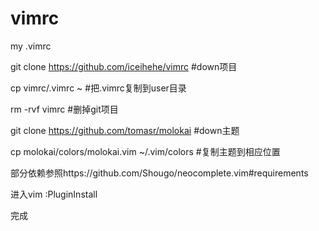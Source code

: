 # vimrc
my .vimrc


git clone https://github.com/iceihehe/vimrc #down项目

cp vimrc/.vimrc ~  #把.vimrc复制到user目录

rm -rvf vimrc #删掉git项目

git clone https://github.com/tomasr/molokai #down主题

cp molokai/colors/molokai.vim ~/.vim/colors #复制主题到相应位置

部分依赖参照https://github.com/Shougo/neocomplete.vim#requirements

进入vim  :PluginInstall

完成

